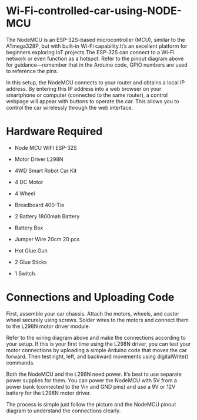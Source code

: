 # Wi-Fi-controlled-car-using-NODE-MCU

The NodeMCU is an ESP-32S-based microcontroller (MCU), similar to the ATmega328P, but with built-in Wi-Fi capability.It’s an excellent platform for beginners exploring IoT projects.The ESP-32S can connect to a Wi-Fi network or even function as a hotspot. Refer to the pinout diagram above for guidance—remember that in the Arduino code, GPIO numbers are used to reference the pins.

In this setup, the NodeMCU connects to your router and obtains a local IP address. By entering this IP address into a web browser on your smartphone or computer (connected to the same router), a control webpage will appear with buttons to operate the car. This allows you to control the car wirelessly through the web interface. 

# Hardware Required 
- Node MCU WIFI ESP-32S
- Motor Driver L298N
- 4WD Smart Robot Car Kit 

- 4 DC Motor 

- 4 Wheel 

- Breadboard 400-Tie 

- 2 Battery 1800mah Battery 

- Battery Box 

- Jumper Wire 20cm 20 pcs 

- Hot Glue Gun 

- 2 Glue Sticks

- 1 Switch.

# Connections and Uploading Code

First, assemble your car chassis. Attach the motors, wheels, and caster wheel securely using screws. Solder wires to the motors and connect them to the L298N motor driver module.

Refer to the wiring diagram above and make the connections according to your setup. If this is your first time using the L298N driver, you can test your motor connections by uploading a simple Arduino code that moves the car forward. Then test right, left, and backward movements using digitalWrite() commands.

Both the NodeMCU and the L298N need power. It’s best to use separate power supplies for them. You can power the NodeMCU with 5V from a power bank (connected to the Vin and GND pins) and use a 9V or 12V battery for the L298N motor driver.

The process is simple just follow the picture and the NodeMCU pinout diagram to understand the connections clearly.
 
